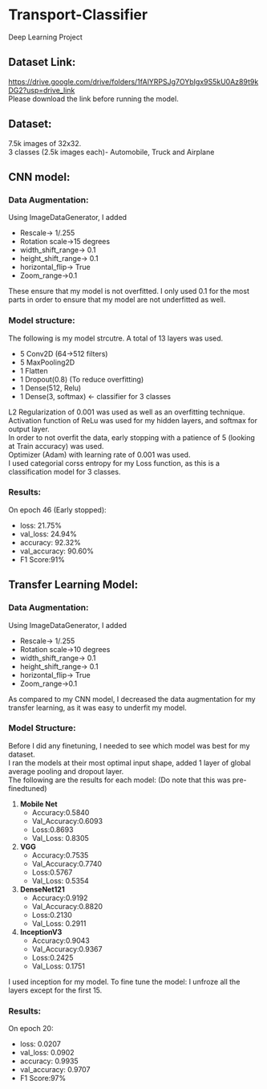 # Transport-Classifier
Deep Learning Project

## Dataset Link: <br>
https://drive.google.com/drive/folders/1fAlYRPSJg7OYbIgx9S5kU0Az89t9kDG2?usp=drive_link <br>
Please download the link before running the model.

## Dataset: 
7.5k images of 32x32. <br>
3 classes (2.5k images each)- Automobile, Truck and Airplane <br>

## CNN model:
### Data Augmentation:
Using ImageDataGenerator, I added <br>
<ul>
  <li>Rescale-> 1/.255</li>
  <li>Rotation scale->15 degrees</li>
  <li>width_shift_range-> 0.1</li>
  <li>height_shift_range-> 0.1</li>
  <li>horizontal_flip-> True</li>
  <li>Zoom_range->0.1</li>
</ul>
These ensure that my model is not overfitted. I only used 0.1 for the most parts in order to ensure that my model are not underfitted as well. <br>

### Model structure:

The following is my model strcutre. A total of 13 layers was used.
<ul>
  <li>5 Conv2D (64→512 filters)</li>
  <li>5 MaxPooling2D</li>
  <li>1 Flatten</li>
  <li>1 Dropout(0.8) (To reduce overfitting)</li>
  <li>1 Dense(512, Relu)</li>
  <li>1 Dense(3, softmax) ← classifier for 3 classes</li>
</ul>
L2 Regularization of 0.001 was used as well as an overfitting technique. <br>
Activation function of ReLu was used for my hidden layers, and softmax for output layer. <br>
In order to not overfit the data, early stopping with a patience of 5 (looking at Train accuracy) was used. <br>
Optimizer (Adam) with learning rate of 0.001 was used. <br>
I used categorial corss entropy for my Loss function, as this is a classification model for 3 classes. <br>

### Results:
On epoch 46 (Early stopped): <br>
<ul>
<li>loss: 21.75% </li>
<li>val_loss: 24.94% </li>
<li>accuracy: 92.32%</li>
<li>val_accuracy: 90.60%</li>
<li>F1 Score:91%</li>
</ul>

## Transfer Learning Model:
### Data Augmentation:
Using ImageDataGenerator, I added <br>
<ul>
  <li>Rescale-> 1/.255</li>
  <li>Rotation scale->10 degrees</li>
  <li>width_shift_range-> 0.1</li>
  <li>height_shift_range-> 0.1</li>
  <li>horizontal_flip-> True</li>
  <li>Zoom_range->0.1</li>
</ul>
As compared to my CNN model, I decreased the data augmentation for my transfer learning, as it was easy to underfit my model. <br> 

### Model Structure:
Before I did any finetuning, I needed to see which model was best for my dataset. <br>
I ran the models at their most optimal input shape, added 1 layer of global average pooling and dropout layer. <br>
The following are the results for each model: (Do note that this was pre-finedtuned) <br>
<ol>
  <li>
    <b>Mobile Net</b>
  <ul>
    <li>
      Accuracy:0.5840 
    </li>
    <li>
      Val_Accuracy:0.6093
    </li>
    <li>
      Loss:0.8693 
    </li>
    <li>
      Val_Loss: 0.8305 
    </li>
  </ul>
  </li>
  <li>
    <b>VGG</b>
  <ul>
    <li>
      Accuracy:0.7535 
    </li>
    <li>
      Val_Accuracy:0.7740
    </li>
    <li>
      Loss:0.5767 
    </li>
    <li>
      Val_Loss: 0.5354 
    </li>
  </ul>
  </li>
  <li>
    <b>DenseNet121</b>
  <ul>
    <li>
      Accuracy:0.9192 
    </li>
    <li>
      Val_Accuracy:0.8820
    </li>
    <li>
      Loss:0.2130  
    </li>
    <li>
      Val_Loss: 0.2911 
    </li>
  </ul>
  </li>
  <li>
    <b>InceptionV3</b>
  <ul>
    <li>
      Accuracy:0.9043 
    </li>
    <li>
      Val_Accuracy:0.9367
    </li>
    <li>
      Loss:0.2425 
    </li>
    <li>
      Val_Loss: 0.1751 
    </li>
  </ul>
  </li>
</ol>

I used inception for my model. To fine tune the model: I unfroze all the layers except for the first 15. <br>

### Results:
On epoch 20: <br>
<ul>
<li>loss: 0.0207  </li>
<li>val_loss: 0.0902  </li>
<li>accuracy: 0.9935 </li>
<li>val_accuracy: 0.9707</li>
<li>F1 Score:97%</li>
</ul>


